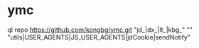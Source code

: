 # ymc

ql repo https://github.com/kongbg/ymc.git "jd_|dx_|lt_|kbg_" "" "utils|USER_AGENTS|JS_USER_AGENTS|jdCookie|sendNotify"